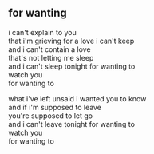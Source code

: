 ## for wanting

i can't explain to you  
that i'm grieving for a love i can't keep  
and i can't contain a love  
that's not letting me sleep  
and i can't sleep tonight for wanting to  
watch you  
for wanting to

what i've left unsaid i wanted you to know  
and if i'm supposed to leave  
you're supposed to let go  
and i can't leave tonight for wanting to  
watch you  
for wanting to
